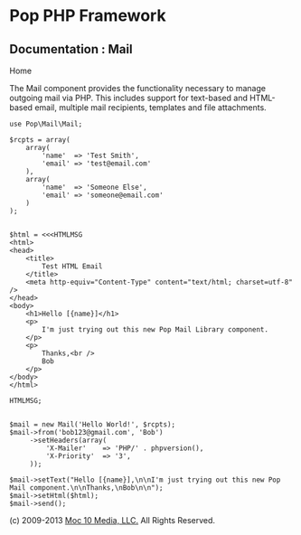 Pop PHP Framework
=================

Documentation : Mail
--------------------

Home

The Mail component provides the functionality necessary to manage
outgoing mail via PHP. This includes support for text-based and
HTML-based email, multiple mail recipients, templates and file
attachments.

    use Pop\Mail\Mail;

    $rcpts = array(
        array(
            'name'  => 'Test Smith',
            'email' => 'test@email.com'
        ),
        array(
            'name'  => 'Someone Else',
            'email' => 'someone@email.com'
        )
    );


    $html = <<<HTMLMSG
    <html>
    <head>
        <title>
            Test HTML Email
        </title>
        <meta http-equiv="Content-Type" content="text/html; charset=utf-8" />
    </head>
    <body>
        <h1>Hello [{name}]</h1>
        <p>
            I'm just trying out this new Pop Mail Library component.
        </p>
        <p>
            Thanks,<br />
            Bob
        </p>
    </body>
    </html>

    HTMLMSG;


    $mail = new Mail('Hello World!', $rcpts);
    $mail->from('bob123@gmail.com', 'Bob')
         ->setHeaders(array(
             'X-Mailer'    => 'PHP/' . phpversion(),
             'X-Priority'  => '3',
         ));

    $mail->setText("Hello [{name}],\n\nI'm just trying out this new Pop Mail component.\n\nThanks,\nBob\n\n");
    $mail->setHtml($html);
    $mail->send();

\(c) 2009-2013 [Moc 10 Media, LLC.](http://www.moc10media.com) All
Rights Reserved.
